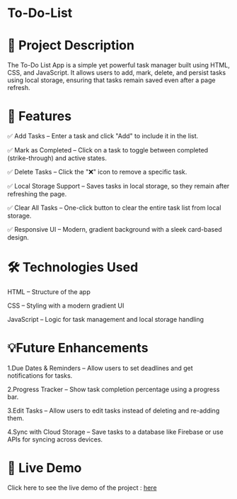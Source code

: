 # To-Do-List
# 📜 Project Description
The To-Do List App is a simple yet powerful task manager built using HTML, CSS, and JavaScript. It allows users to add, mark, delete, and persist tasks using local storage, ensuring that tasks remain saved even after a page refresh.

# 🚀 Features
✅ Add Tasks – Enter a task and click "Add" to include it in the list.

✅ Mark as Completed – Click on a task to toggle between completed (strike-through) and active states.

✅ Delete Tasks – Click the "❌" icon to remove a specific task.

✅ Local Storage Support – Saves tasks in local storage, so they remain after refreshing the page.

✅ Clear All Tasks – One-click button to clear the entire task list from local storage.

✅ Responsive UI – Modern, gradient background with a sleek card-based design.

# 🛠️ Technologies Used
HTML – Structure of the app

CSS – Styling with a modern gradient UI

JavaScript – Logic for task management and local storage handling

# 💡Future Enhancements
1.Due Dates & Reminders – Allow users to set deadlines and get notifications for tasks.

2.Progress Tracker – Show task completion percentage using a progress bar.

3.Edit Tasks – Allow users to edit tasks instead of deleting and re-adding them.

4.Sync with Cloud Storage – Save tasks to a database like Firebase or use APIs for syncing across devices.

# 🔗 Live Demo
Click here to see the live demo of the project : [here](https://ani1070git.github.io/To-Do-List/)

